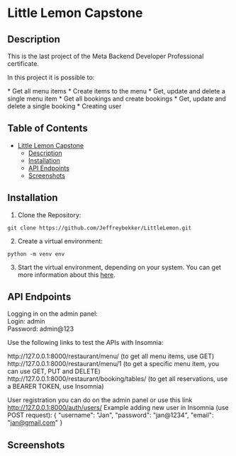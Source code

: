 # Little Lemon Capstone

## Description
<p>This is the last project of the Meta Backend Developer Professional certificate. </p>
<p>In this project it is possible to:</p>
* Get all menu items
* Create items to the menu
* Get, update and delete a single menu item
* Get all bookings and create bookings
* Get, update and delete a single booking
* Creating user

## Table of Contents
* [Little Lemon Capstone](#little-lemon-capstone)
  * [Description](#description)
  * [Installation](#installation)
  * [API Endpoints](#api-endpoints)
  * [Screenshots](#screenshots)


## Installation
1. Clone the Repository:
```
git clone https://github.com/Jeffreybekker/LittleLemon.git
```
2. Create a virtual environment:
```
python -m venv env
```
3. Start the virtual environment, depending on your system. You can get more information about this <a href="https://docs.python.org/3/tutorial/venv.html">here</a>.

## API Endpoints
<p>Logging in on the admin panel: <br> 
Login: admin <br> 
Password: admin@123</p>

<p>Use the following links to test the APIs with Insomnia:</p>
http://127.0.0.1:8000/restaurant/menu/     (to get all menu items, use GET)
http://127.0.0.1:8000/restaurant/menu/1    (to get a specific menu item, you can use GET, PUT and DELETE)
http://127.0.0.1:8000/restaurant/booking/tables/ (to get all reservations, use a BEARER TOKEN, use Insomnia)

User registration you can do on the admin panel or use this link http://127.0.0.1:8000/auth/users/
Example adding new user in Insomnia (use POST request):
{
	"username": "Jan",
	"password": "jan@1234",
	"email": "jan@gmail.com"
	}

## Screenshots
